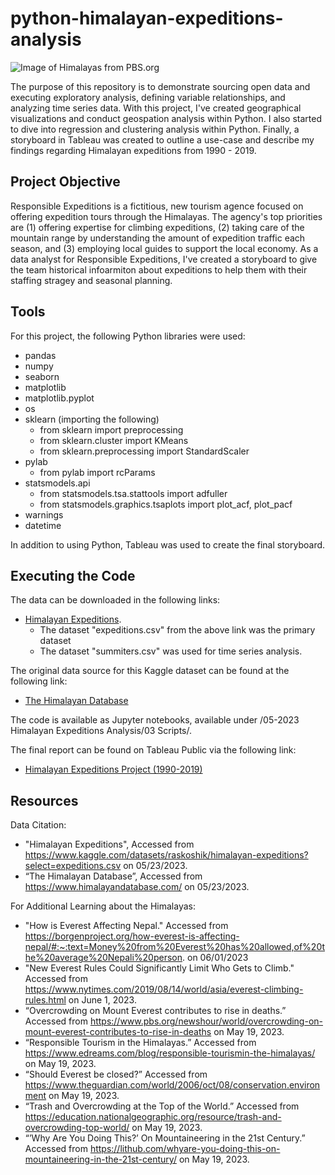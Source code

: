 # python-himalayan-expeditions-analysis
![Image of Himalayas from PBS.org](https://www.pbs.org/wnet/nature/files/2011/02/bisesh-gurung-DWZtqyxYU4s-unsplash-scaled-e1616436869634-610x343.jpg)

The purpose of this repository is to demonstrate sourcing open data and executing exploratory
analysis, defining variable relationships, and analyzing time series data. With this project, 
I've created geographical visualizations and conduct geospation analysis within Python. I also
started to dive into regression and clustering analysis within Python. Finally, a storyboard 
in Tableau was created to outline a use-case and describe my findings regarding Himalayan 
expeditions from 1990 - 2019.

## Project Objective
Responsible Expeditions is a fictitious, new tourism agence focused on offering expedition 
tours through the Himalayas. The agency's top priorities are 
(1) offering expertise for climbing expeditions, 
(2) taking care of the mountain range by understanding the amount of expedition traffic each
season, and 
(3) employing local guides to support the local economy.
As a data analyst for Responsible Expeditions, I've created a storyboard to give the team 
historical infoarmiton about expeditions to help them with their staffing stragey and seasonal 
planning. 

## Tools
For this project, the following Python libraries were used:
- pandas
- numpy
- seaborn
- matplotlib
- matplotlib.pyplot
- os
- sklearn (importing the following)
  - from sklearn import preprocessing
  - from sklearn.cluster import KMeans
  - from sklearn.preprocessing import StandardScaler
- pylab
  - from pylab import rcParams
- statsmodels.api
  - from statsmodels.tsa.stattools import adfuller
  - from statsmodels.graphics.tsaplots import plot_acf, plot_pacf
- warnings
- datetime

In addition to using Python, Tableau was used to create the final storyboard.


## Executing the Code
The data can be downloaded in the following links:
- [Himalayan Expeditions](https://www.kaggle.com/datasets/raskoshik/himalayan-expeditions?select=expeditions.csv).
  - The dataset "expeditions.csv" from the above link was the primary dataset
  - The dataset "summiters.csv" was used for time series analysis.

The original data source for this Kaggle dataset can be found at the following link:
- [The Himalayan Database](https://www.himalayandatabase.com/)

The code is available as Jupyter notebooks, available under 
/05-2023 Himalayan Expeditions Analysis/03 Scripts/.

The final report can be found on Tableau Public via the following link:
- [Himalayan Expeditions Project (1990-2019)](https://public.tableau.com/app/profile/ana.renahan/viz/HimalayanExpeditionsProject1990-2019/STORYBOARD?publish=yes)

## Resources
Data Citation:
- "Himalayan Expeditions", Accessed from https://www.kaggle.com/datasets/raskoshik/himalayan-expeditions?select=expeditions.csv on 05/23/2023. 
- “The Himalayan Database”, Accessed from 
https://www.himalayandatabase.com/ on 05/23/2023.

For Additional Learning about the Himalayas:
- "How is Everest Affecting Nepal." Accessed from https://borgenproject.org/how-everest-is-affecting-nepal/#:~:text=Money%20from%20Everest%20has%20allowed,of%20the%20average%20Nepali%20person. on 06/01/2023
- "New Everest Rules Could Significantly Limit Who Gets to Climb." Accessed from https://www.nytimes.com/2019/08/14/world/asia/everest-climbing-rules.html on June 1, 2023.
- “Overcrowding on Mount Everest contributes to rise in deaths.” Accessed from
https://www.pbs.org/newshour/world/overcrowding-on-mount-everest-contributes-to-rise-in-deaths on May
19, 2023.
- “Responsible Tourism in the Himalayas.” Accessed from https://www.edreams.com/blog/responsible-tourismin-the-himalayas/ on May 19, 2023.
- “Should Everest be closed?” Accessed from
https://www.theguardian.com/world/2006/oct/08/conservation.environment on May 19, 2023.
- “Trash and Overcrowding at the Top of the World.” Accessed from
https://education.nationalgeographic.org/resource/trash-and-overcrowding-top-world/ on May 19, 2023.
- “’Why Are You Doing This?’ On Mountaineering in the 21st Century.” Accessed from https://lithub.com/whyare-you-doing-this-on-mountaineering-in-the-21st-century/ on May 19, 2023.

